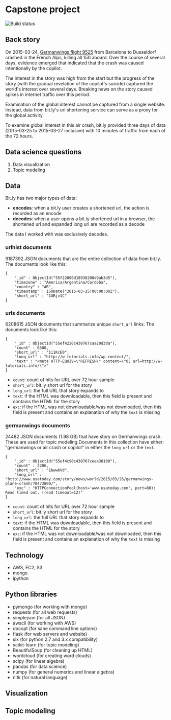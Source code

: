 # Capstone project

![Build status](https://api.travis-ci.org/hughdbrown/capstone.png?branch=master)

## Back story

On 2015-03-24, [Germanwings flight 9525](https://en.wikipedia.org/wiki/Germanwings_Flight_9525) from Barcelona to Dusseldorf crashed in the French Alps,
killing all 150 aboard. Over the course of several days,
evidence emerged that indicated that the crash was caused intentionally by the copilot. 

The interest in the story was high from the start but the progress of the story (with the gradual revelation of the copilot's suicide)
captured the world's interest over several days. Breaking news on the story caused spikes in internet traffic over this period.

Examination of the global interest cannot be captured from a single website. Instead, data from bit.ly's url shortening service can serve as
a proxy for the global activity.

To examine global interest in this air crash, bit.ly provided three days of data (2015-03-25 to 2015-03-27
inclusive) with 10 minutes of traffic from each of the 72 hours.

## Data science questions

1. Data visualization
2. Topic modeling

## Data

Bit.ly has two major types of data:
* **encodes**: when a bit.ly user creates a shortened url, the action is recorded as an encode
* **decodes**: when a user opens a bit.ly shortened url in a browser, the shortened url and expanded long url are recorded as a decode

The data I worked with was exclusively decodes. 

### urlhist documents
9187392 JSON documents that are the entire collection of data from bit.ly. The documents look like this:
```
{
	"_id" : ObjectId("55f22000d18938208d9ab3d5"),
	"timezone" : "America/Argentina/Cordoba",
	"country" : "AR",
	"timestamp" : ISODate("2015-03-25T00:00:00Z"),
	"short_url" : "1GRjv1C"
}
```

### urls documents
6208615 JSON documents that summarize unique `short_url` links. The documents look like this:
```
{
	"_id" : ObjectId("55ef4220c430767caa20d3da"),
	"count" : 6500,
	"short_url" : "1i1KcE0",
	"long_url" : "http://w-tutorials.info/wp-content/",
	"text" : "<meta HTTP-EQUIV=\"REFRESH\" content=\"0; url=http://w-tutorials.info/\">"
}
```

* `count`: count of hits for URL over 72 hour sample
* `short_url`: bit.ly short url for the story
* `long_url`: the full URL that story expands to
* `text`: if the HTML was downloadable, then this field is present and contains the HTML for the story
* `exc`: if the HTML was not downloadable/was not downloaded, then this field is present and contains an explanation of why the `text` is missing

### germanwings documents
24482 JSON documents (1.98 GB) that have story on Germanwings crash. These are used for topic modeling.Documents in this collection have either:
"germanwings or air crash or copilot" in either the `long_url` or the `text`.

```
{
	"_id" : ObjectId("55ef4c90c430767ceea30100"),
	"count" : 2286,
	"short_url" : "1bwwkVd",
	"long_url" : "http://www.usatoday.com/story/news/world/2015/03/26/germanwings-plane-crash/70473800/",
	"exc" : "HTTPConnectionPool(host='www.usatoday.com', port=80): Read timed out. (read timeout=12)"
}
```

* `count`: count of hits for URL over 72 hour sample
* `short_url`: bit.ly short url for the story
* `long_url`: the full URL that story expands to
* `text`: if the HTML was downloadable, then this field is present and contains the HTML for the story
* `exc`: if the HTML was not downloadable/was not downloaded, then this field is present and contains an explanation of why the `text` is missing

## Technology
* AWS, EC2, S3
* mongo
* ipython

## Python libraries
* pymongo (for working with mongo)
* requests (for all web requests)
* simplejson (for all JSON)
* awscli (for working with AWS)
* docopt (for sane command line options)
* flask (for web servers and website)
* six (for python 2.7 and 3.x compatibility)
* scikit-learn (for topic modeling)
* BeautifulSoup (for cleaning up HTML)
* wordcloud (for creating word clouds)
* scipy (for linear algebra)
* pandas (for data science)
* numpy (for general numerics and linear algebra)
* nltk (for natural language)

## Visualization

## Topic modeling

